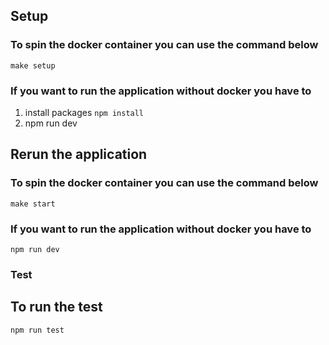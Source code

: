 ## Setup

### To spin the docker container you can use the command below

`make setup`

### If you want to run the application without docker you have to

1. install packages `npm install`
2. npm run dev

## Rerun the application

### To spin the docker container you can use the command below

`make start`

### If you want to run the application without docker you have to

`npm run dev`

### Test

## To run the test

`npm run test`
